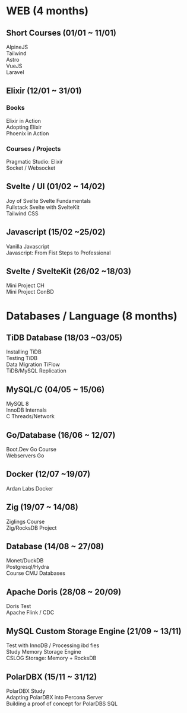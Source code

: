 # WEB (4 months)

## Short Courses (01/01 ~ 11/01)

AlpineJS  
Tailwind  
Astro  
VueJS  
Laravel

## Elixir (12/01 ~ 31/01)

### Books

Elixir in Action  
Adopting Elixir  
Phoenix in Action

### Courses / Projects

Pragmatic Studio: Elixir  
Socket / Websocket

## Svelte / UI (01/02 ~ 14/02)

Joy of Svelte
Svelte Fundamentals  
Fullstack Svelte with SvelteKit  
Tailwind CSS

## Javascript (15/02 ~25/02)

Vanilla Javascript  
Javascript: From Fist Steps to Professional

## Svelte / SvelteKit (26/02 ~18/03)

Mini Project CH  
Mini Project ConBD

# Databases / Language (8 months)

## TiDB Database (18/03 ~03/05)

Installing TiDB  
Testing TiDB  
Data Migration TiFlow  
TiDB/MySQL Replication

## MySQL/C (04/05 ~ 15/06)

MySQL 8  
InnoDB Internals  
C Threads/Network

## Go/Database (16/06 ~ 12/07)

Boot.Dev Go Course  
Webservers Go

## Docker (12/07 ~19/07)

Ardan Labs Docker  

## Zig (19/07 ~ 14/08)

Ziglings Course  
Zig/RocksDB Project

## Database (14/08 ~ 27/08)

Monet/DuckDB  
Postgresql/Hydra  
Course CMU Databases  

## Apache Doris (28/08 ~ 20/09)

Doris Test  
Apache Flink / CDC  

## MySQL Custom Storage Engine (21/09 ~ 13/11)

Test with InnoDB / Processing ibd fies   
Study Memory Storage Engine  
CSLOG Storage: Memory + RocksDB  

## PolarDBX (15/11 ~ 31/12)

PolarDBX Study  
Adapting PolarDBX into Percona Server  
Building a proof of concept for PolarDBS SQL  
